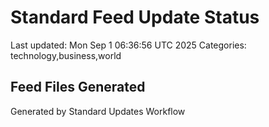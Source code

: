 # Standard Feed Update Status
Last updated: Mon Sep  1 06:36:56 UTC 2025
Categories: technology,business,world

## Feed Files Generated

Generated by Standard Updates Workflow
